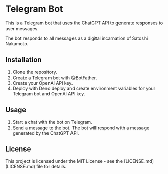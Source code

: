 # Telegram Bot

This is a Telegram bot that uses the ChatGPT API to generate responses to user
messages.

The bot responds to all messages as a digital incarnation of Satoshi Nakamoto.

## Installation

1. Clone the repository.
2. Create a Telegram bot with @BotFather.
3. Create your OpenAI API key.
4. Deploy with Deno deploy and create environment variables for your Telegram
   bot and OpenAI API key.

## Usage

1. Start a chat with the bot on Telegram.
2. Send a message to the bot. The bot will respond with a message generated by
   the ChatGPT API.

## License

This project is licensed under the MIT License - see the [LICENSE.md]
(LICENSE.md) file for details.
